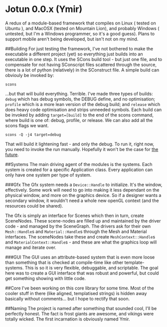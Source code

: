 Jotun 0.0.x (Ymir)
=====

A redux of a module-based framework that compiles on Linux ( tested on Ubuntu ), and MacOSX (tested on Mountain Lion), and probably Windows ( untested, but I'm a Windows programmer, so it's a good guess). Plans to support mobile aren't being developed, but isn't not on my mind.

##Building
For just testing the framework, I've not bothered to make the executable a different project (yet) so everything just builds into an executable in one step. It uses the SCons build tool - but just one file, and to compensate for not having SConscript files scattered through the source, there is a lot of python (relatively) in the SConstruct file. A simple build can obviouly be invoked by:
```
scons
```
...but that will build everything. Terrible. I've made three types of builds: `debug` which has debug symbols, the DEBUG define, and no optimisation; `profile` which is a more lean version of the debug build; and `release` which does heavy code optimisation and strips unneeded symbols. Each build can be invoked by adding `target=[build]` to the end of the scons command, where build is one of: debug, profile, or release. We can also add all the scons flags we want.
```
scons -Q -j4 target=debug
```
That will build it lightening fast - and only the debug. To run it, right now, you need to invoke the run manually. Hopefully it won't be the case for <a target="_blank" href="https://github.com/Etskh/Jotun/issues/2">the future</a>.


##Systems
The main driving agent of the modules is the systems. Each system is created for a specific Application class. Every application can only have one system per type of system.

###Gfx
The Gfx system needs a `Device::Handle` to initialize. It's the window, effectively. Some work will need to go into making it less dependant on the physical window, and more on the graphics device. So if a designer wants a secondary window, it wouldn't need a whole new openGL context (and the resources could be shared).

The Gfx is simply an interface for Scenes which then in turn, create SceneNodes. These scene-nodes are filled up and maintained by the driver code - and managed by the SceneGraph. The drivers ask for their own `Mesh::Handle`s and `Material::Handle`s through the Mesh and Material interfaces. The sceneNodes take these and create `MeshContext::Handle`s and `MaterialContext::Handle`s - and these are what the graphics loop will manage and iterate over.


###GUI
The GUI uses an attribute-based system that is even more loose than something that is checked at compile-time like other template-systems. This is so it is very flexible, debuggable, and scriptable. The goal here was to create a GUI interface that was robust and powerful, but could get something showing with little code.

##Core
I've been working on this core library for some time. Most of the cooler stuff in there (like aligned, templatised strings) is hidden away basically without comments… but I hope to rectify that soon.


##Naming
The project is named after something that sounded cool, I'll be perfectly honest. The fact is frost giants are awesome, and vikings were totally wicked. The first incarnation is obviously named Ymir.

